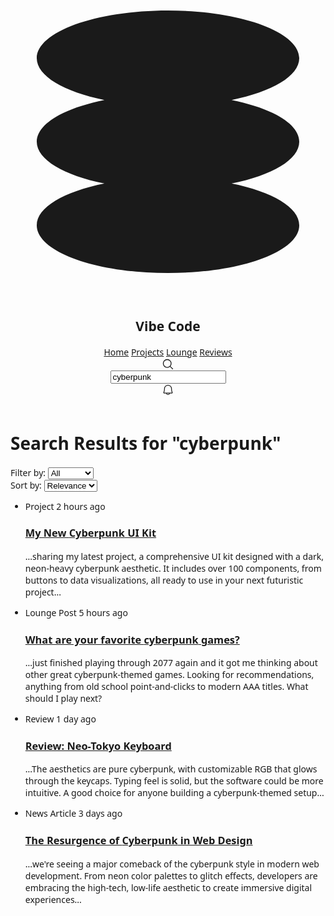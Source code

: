 <!DOCTYPE html>
<html><head>
<meta charset="utf-8"/>
<link crossorigin="" href="https://fonts.gstatic.com/" rel="preconnect"/>
<link as="style" href="https://fonts.googleapis.com/css2?display=swap&amp;family=Noto+Sans%3Awght%40400%3B500%3B700%3B900&amp;family=Space+Grotesk%3Awght%40400%3B500%3B700" onload="this.rel='stylesheet'" rel="stylesheet"/>
<title>Vibe Code - Search Results</title>
<link href="data:image/x-icon;base64," rel="icon" type="image/x-icon"/>
<script src="https://cdn.tailwindcss.com?plugins=forms,container-queries"></script>
<style type="text/tailwindcss">
    :root {
      --primary-50: #f4e8ff;
      --primary-100: #e9d1ff;
      --primary-200: #d8b4ff;
      --primary-300: #c28fff;
      --primary-400: #a968ff;
      --primary-500: #8c3fff;
      --primary-600: #7f13ec;
      --primary-700: #6709c8;
      --primary-800: #51069f;
      --primary-900: #420483;
      --primary-950: #290259;
    }
    .neon-glow {
      box-shadow: 0 0 5px var(--primary-500), 0 0 10px var(--primary-600), 0 0 15px var(--primary-700);
    }
    .neon-text {
      text-shadow: 0 0 2px var(--primary-200), 0 0 5px var(--primary-400), 0 0 10px var(--primary-500);
    }
    .search-highlight {
      background-color: var(--primary-600);
      color: white;
      text-shadow: 0 0 5px var(--primary-400);
      padding: 0 2px;
      border-radius: 2px;
    }
  </style>
</head>
<body class="relative flex h-auto min-h-screen w-full flex-col bg-[#0d0714] dark group/design-root overflow-x-hidden" style='font-family: "Space Grotesk", "Noto Sans", sans-serif;'>
<div class="layout-container flex h-full grow flex-col">
<header class="flex items-center justify-between whitespace-nowrap border-b border-solid border-b-[#290259] px-10 py-4 shadow-lg shadow-[#0d0714]/50">
<div class="flex items-center gap-8">
<div class="flex items-center gap-4 text-[var(--primary-300)]">
<div class="size-6 neon-glow rounded-full">
<svg class="neon-text" fill="none" viewBox="0 0 48 48" xmlns="http://www.w3.org/2000/svg">
<path d="M44 11.2727C44 14.0109 39.8386 16.3957 33.69 17.6364C39.8386 18.877 44 21.2618 44 24C44 26.7382 39.8386 29.123 33.69 30.3636C39.8386 31.6043 44 33.9891 44 36.7273C44 40.7439 35.0457 44 24 44C12.9543 44 4 40.7439 4 36.7273C4 33.9891 8.16144 31.6043 14.31 30.3636C8.16144 29.123 4 26.7382 4 24C4 21.2618 8.16144 18.877 14.31 17.6364C8.16144 16.3957 4 14.0109 4 11.2727C4 7.25611 12.9543 4 24 4C35.0457 4 44 7.25611 44 11.2727Z" fill="currentColor"></path>
</svg>
</div>
<h2 class="text-white text-xl font-bold leading-tight tracking-[-0.015em] neon-text">Vibe Code</h2>
</div>
<nav class="flex items-center gap-9">
<a class="text-white/80 hover:text-white hover:neon-text transition-all duration-300 text-sm font-medium leading-normal" href="#">Home</a>
<a class="text-white/80 hover:text-white hover:neon-text transition-all duration-300 text-sm font-medium leading-normal" href="#">Projects</a>
<a class="text-white/80 hover:text-white hover:neon-text transition-all duration-300 text-sm font-medium leading-normal" href="#">Lounge</a>
<a class="text-white/80 hover:text-white hover:neon-text transition-all duration-300 text-sm font-medium leading-normal" href="#">Reviews</a>
</nav>
</div>
<div class="flex flex-1 justify-end gap-6 items-center">
<label class="flex flex-col min-w-40 !h-10 max-w-64">
<div class="flex w-full flex-1 items-stretch rounded-md h-full">
<div class="text-[var(--primary-300)] flex border border-r-0 border-[var(--primary-800)] bg-[#1a1122] items-center justify-center pl-3 rounded-l-md" data-icon="MagnifyingGlass" data-size="24px" data-weight="regular">
<svg fill="currentColor" height="20px" viewBox="0 0 256 256" width="20px" xmlns="http://www.w3.org/2000/svg">
<path d="M229.66,218.34l-50.07-50.06a88.11,88.11,0,1,0-11.31,11.31l50.06,50.07a8,8,0,0,0,11.32-11.32ZM40,112a72,72,0,1,1,72,72A72.08,72.08,0,0,1,40,112Z"></path>
</svg>
</div>
<input class="form-input flex w-full min-w-0 flex-1 resize-none overflow-hidden rounded-md text-white/90 focus:outline-0 focus:ring-2 focus:ring-[var(--primary-600)] border border-[var(--primary-800)] bg-[#1a1122] h-full placeholder:text-[var(--primary-300)]/60 px-3 rounded-l-none border-l-0 pl-2 text-sm font-normal leading-normal" placeholder="Search" value="cyberpunk"/>
</div>
</label>
<a class="relative flex max-w-[480px] cursor-pointer items-center justify-center overflow-hidden rounded-md h-10 w-10 bg-[#1a1122] border border-[var(--primary-800)] text-[var(--primary-300)] hover:bg-[var(--primary-900)] hover:border-[var(--primary-700)] hover:text-white transition-all duration-300" href="#">
<div class="text-current" data-icon="Bell" data-size="20px" data-weight="regular">
<svg fill="currentColor" height="20px" viewBox="0 0 256 256" width="20px" xmlns="http://www.w3.org/2000/svg">
<path d="M221.8,175.94C216.25,166.38,208,139.33,208,104a80,80,0,1,0-160,0c0,35.34-8.26,62.38-13.81,71.94A16,16,0,0,0,48,200H88.81a40,40,0,0,0,78.38,0H208a16,16,0,0,0,13.8-24.06ZM128,216a24,24,0,0,1-22.62-16h45.24A24,24,0,0,1,128,216ZM48,184c7.7-13.24,16-43.92,16-80a64,64,0,1,1,128,0c0,36.05,8.28,66.73,16,80Z"></path>
</svg>
</div>
<span class="absolute top-1.5 right-1.5 flex h-2.5 w-2.5">
<span class="animate-ping absolute inline-flex h-full w-full rounded-full bg-[var(--primary-400)] opacity-75"></span>
<span class="relative inline-flex rounded-full h-2.5 w-2.5 bg-[var(--primary-500)]"></span>
</span>
</a>
<div class="bg-center bg-no-repeat aspect-square bg-cover rounded-full size-10 border-2 border-[var(--primary-700)] neon-glow" style='background-image: url("https://lh3.googleusercontent.com/aida-public/AB6AXuBvZEfhBYKbFTFicM9GXhGKozsfG59CORp8em29rjEt4bBwnPAEzj6Qko23TmA1KhYsqNZIoLf-Uketgb7nQ6YtyThnarypSVDsQ5FwagF05byAHVeNvetONMF7ISVbVkE7ECLBPuL-Ed4Z-UFltl1VE0ypmFlA1PNn9YmmG5U5qgtMJYrBYE6d7bnLj9dD0W18y6EYMfV_2w9U466k7dQul31l0VBenZ4Ps3sXfDhr3BZk5DgKeCI3xFm3LZ5r7FVEePQReNgPEdM");'></div>
</div>
</header>
<main class="flex flex-1 justify-center py-10 px-4 sm:px-10 md:px-20 lg:px-40">
<div class="layout-content-container flex flex-col max-w-5xl flex-1 gap-8 w-full">
<div class="flex flex-col gap-6">
<div class="flex justify-between items-center px-2">
<h1 class="text-3xl font-bold text-white neon-text">Search Results for "cyberpunk"</h1>
<div class="flex items-center gap-4">
<div class="flex items-center gap-2">
<label class="text-sm font-medium text-[var(--primary-300)]" for="filter">Filter by:</label>
<select class="form-select w-36 text-sm bg-[#1a1122] text-white/90 border border-[var(--primary-800)] rounded-md focus:ring-2 focus:ring-[var(--primary-600)] focus:border-[var(--primary-600)] transition-all duration-300" id="filter">
<option>All</option>
<option>Projects</option>
<option>Reviews</option>
<option>Lounge</option>
<option>News</option>
</select>
</div>
<div class="flex items-center gap-2">
<label class="text-sm font-medium text-[var(--primary-300)]" for="sort">Sort by:</label>
<select class="form-select w-36 text-sm bg-[#1a1122] text-white/90 border border-[var(--primary-800)] rounded-md focus:ring-2 focus:ring-[var(--primary-600)] focus:border-[var(--primary-600)] transition-all duration-300" id="sort">
<option>Relevance</option>
<option>Newest</option>
<option>Oldest</option>
</select>
</div>
</div>
</div>
<div class="flex flex-col bg-[#11091a] border border-[var(--primary-900)] rounded-lg shadow-lg shadow-black/30">
<ul class="divide-y divide-[var(--primary-900)]">
<li class="p-6 hover:bg-[#1a1122]/50 transition-colors duration-200 cursor-pointer">
<div class="flex justify-between items-center mb-2">
<span class="text-xs font-bold uppercase text-[var(--primary-400)] tracking-widest">Project</span>
<span class="text-sm text-[var(--primary-300)]/70">2 hours ago</span>
</div>
<h3 class="text-xl font-bold text-[var(--primary-300)] neon-text mb-2"><a class="hover:underline" href="#">My New <span class="search-highlight">Cyberpunk</span> UI Kit</a></h3>
<p class="text-white/80 text-sm leading-relaxed">...sharing my latest project, a comprehensive UI kit designed with a dark, neon-heavy <span class="search-highlight">cyberpunk</span> aesthetic. It includes over 100 components, from buttons to data visualizations, all ready to use in your next futuristic project...</p>
</li>
<li class="p-6 hover:bg-[#1a1122]/50 transition-colors duration-200 cursor-pointer">
<div class="flex justify-between items-center mb-2">
<span class="text-xs font-bold uppercase text-[var(--primary-400)] tracking-widest">Lounge Post</span>
<span class="text-sm text-[var(--primary-300)]/70">5 hours ago</span>
</div>
<h3 class="text-xl font-bold text-[var(--primary-300)] neon-text mb-2"><a class="hover:underline" href="#">What are your favorite <span class="search-highlight">cyberpunk</span> games?</a></h3>
<p class="text-white/80 text-sm leading-relaxed">...just finished playing through 2077 again and it got me thinking about other great <span class="search-highlight">cyberpunk</span>-themed games. Looking for recommendations, anything from old school point-and-clicks to modern AAA titles. What should I play next? </p>
</li>
<li class="p-6 hover:bg-[#1a1122]/50 transition-colors duration-200 cursor-pointer">
<div class="flex justify-between items-center mb-2">
<span class="text-xs font-bold uppercase text-[var(--primary-400)] tracking-widest">Review</span>
<span class="text-sm text-[var(--primary-300)]/70">1 day ago</span>
</div>
<h3 class="text-xl font-bold text-[var(--primary-300)] neon-text mb-2"><a class="hover:underline" href="#">Review: Neo-Tokyo Keyboard</a></h3>
<p class="text-white/80 text-sm leading-relaxed">...The aesthetics are pure <span class="search-highlight">cyberpunk</span>, with customizable RGB that glows through the keycaps. Typing feel is solid, but the software could be more intuitive. A good choice for anyone building a <span class="search-highlight">cyberpunk</span>-themed setup...</p>
</li>
<li class="p-6 hover:bg-[#1a1122]/50 transition-colors duration-200 cursor-pointer">
<div class="flex justify-between items-center mb-2">
<span class="text-xs font-bold uppercase text-[var(--primary-400)] tracking-widest">News Article</span>
<span class="text-sm text-[var(--primary-300)]/70">3 days ago</span>
</div>
<h3 class="text-xl font-bold text-[var(--primary-300)] neon-text mb-2"><a class="hover:underline" href="#">The Resurgence of <span class="search-highlight">Cyberpunk</span> in Web Design</a></h3>
<p class="text-white/80 text-sm leading-relaxed">...we're seeing a major comeback of the <span class="search-highlight">cyberpunk</span> style in modern web development. From neon color palettes to glitch effects, developers are embracing the high-tech, low-life aesthetic to create immersive digital experiences...</p>
</li>
</ul>
</div>
</div>
</div>
</main>
</div>

</body></html>